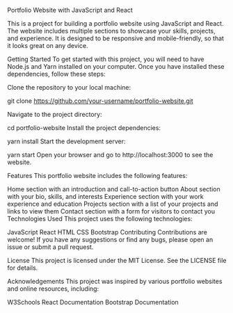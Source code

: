 Portfolio Website with JavaScript and React

This is a project for building a portfolio website using JavaScript and React. The website includes multiple sections to showcase your skills, projects, and experience. It is designed to be responsive and mobile-friendly, so that it looks great on any device.

Getting Started
To get started with this project, you will need to have Node.js and Yarn installed on your computer. Once you have installed these dependencies, follow these steps:

Clone the repository to your local machine:

git clone https://github.com/your-username/portfolio-website.git

Navigate to the project directory:

cd portfolio-website
Install the project dependencies:


yarn install
Start the development server:


yarn start
Open your browser and go to http://localhost:3000 to see the website.

Features
This portfolio website includes the following features:

Home section with an introduction and call-to-action button
About section with your bio, skills, and interests
Experience section with your work experience and education
Projects section with a list of your projects and links to view them
Contact section with a form for visitors to contact you
Technologies Used
This project uses the following technologies:

JavaScript
React
HTML
CSS
Bootstrap
Contributing
Contributions are welcome! If you have any suggestions or find any bugs, please open an issue or submit a pull request.

License
This project is licensed under the MIT License. See the LICENSE file for details.

Acknowledgements
This project was inspired by various portfolio websites and online resources, including:

W3Schools
React Documentation
Bootstrap Documentation
